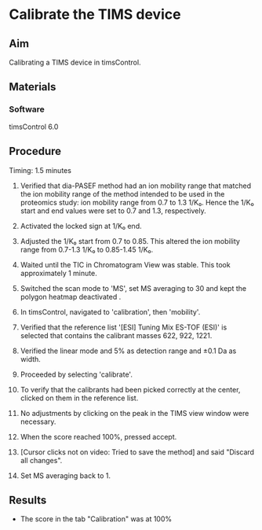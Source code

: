 # Calibrate the TIMS device


## Aim
Calibrating a TIMS device in timsControl.


## Materials

### Software
timsControl 6.0


## Procedure
Timing: 1.5 minutes

1. Verified that dia-PASEF method had an ion mobility range that matched the ion mobility range of the method intended to be used in the proteomics study: ion mobility range from 0.7 to 1.3 1/K₀. Hence the 1/K₀ start and end values were set to 0.7 and 1.3, respectively.

2. Activated the locked sign at 1/K₀ end.

3. Adjusted the 1/K₀ start from 0.7 to 0.85. This altered the ion mobility range from 0.7-1.3 1/K₀ to 0.85-1.45 1/K₀.

4. Waited until the TIC in Chromatogram View was stable. This took approximately 1 minute.

5. Switched the scan mode to 'MS', set MS averaging to 30 and kept the polygon heatmap deactivated .

6. In timsControl, navigated to 'calibration', then 'mobility'.

6. Verified that the reference list '[ESI] Tuning Mix ES-TOF (ESI)' is selected that contains the calibrant masses 622, 922, 1221.

7. Verified the linear mode and 5% as detection range and ±0.1 Da as width.

8. Proceeded by selecting 'calibrate'.

9. To verify that the calibrants had been picked correctly at the center, clicked on them in the reference list.

10. No adjustments by clicking on the peak in the TIMS view window were necessary.

11. When the score reached 100%, pressed accept.

12. [Cursor clicks not on video: Tried to save the method] and said "Discard all changes".

13. Set MS averaging back to 1.


## Results
- The score in the tab "Calibration" was at 100%
